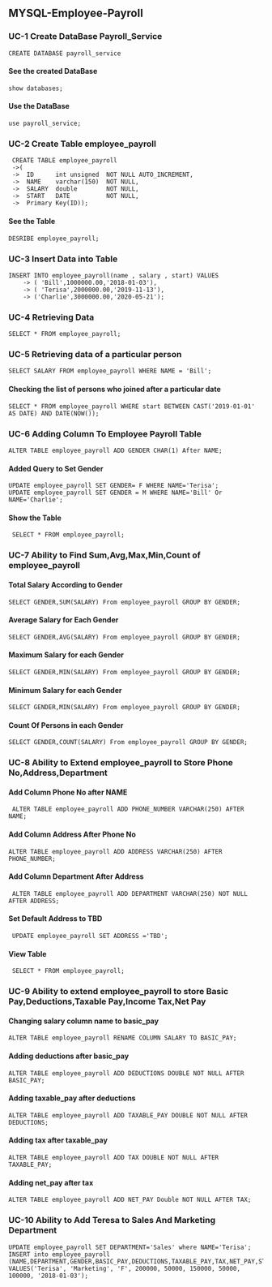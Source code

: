 ## MYSQL-Employee-Payroll
### UC-1 Create DataBase Payroll_Service
```
CREATE DATABASE payroll_service
```
#### See the created DataBase
```
show databases;
```
#### Use the DataBase
```
use payroll_service;
```
### UC-2 Create Table employee_payroll
```
 CREATE TABLE employee_payroll 
 ->( 
 ->  ID      int unsigned  NOT NULL AUTO_INCREMENT,
 ->  NAME    varchar(150)  NOT NULL, 
 ->  SALARY  double        NOT NULL,
 ->  START   DATE          NOT NULL, 
 ->  Primary Key(ID));
```
#### See the Table
```
DESRIBE employee_payroll;
```
### UC-3 Insert Data into Table
```
INSERT INTO employee_payroll(name , salary , start) VALUES
    -> ( 'Bill',1000000.00,'2018-01-03'),
    -> ( 'Terisa',2000000.00,'2019-11-13'),
    -> ('Charlie',3000000.00,'2020-05-21');
 ```
 ### UC-4 Retrieving Data
 ```
 SELECT * FROM employee_payroll;
 ```
### UC-5 Retrieving data of a particular person
```
SELECT SALARY FROM employee_payroll WHERE NAME = 'Bill';
```
#### Checking the list of persons who joined after a particular date
```
SELECT * FROM employee_payroll WHERE start BETWEEN CAST('2019-01-01' AS DATE) AND DATE(NOW());
```
### UC-6 Adding Column To Employee Payroll Table
```
ALTER TABLE employee_payroll ADD GENDER CHAR(1) After NAME;
```
#### Added Query to Set Gender
```
UPDATE employee_payroll SET GENDER= F WHERE NAME='Terisa';
UPDATE employee_payroll SET GENDER = M WHERE NAME='Bill' Or NAME='Charlie';
```
#### Show the Table
``` SELECT * FROM employee_payroll;```

### UC-7 Ability to Find Sum,Avg,Max,Min,Count of employee_payroll
#### Total Salary According to Gender
```SELECT GENDER,SUM(SALARY) From employee_payroll GROUP BY GENDER;```
#### Average Salary for Each Gender
```SELECT GENDER,AVG(SALARY) From employee_payroll GROUP BY GENDER;```
#### Maximum Salary for each Gender
```SELECT GENDER,MIN(SALARY) From employee_payroll GROUP BY GENDER;```
#### Minimum Salary for each Gender
`SELECT GENDER,MIN(SALARY) From employee_payroll GROUP BY GENDER;`
#### Count Of Persons in each Gender
`SELECT GENDER,COUNT(SALARY) From employee_payroll GROUP BY GENDER;`

### UC-8 Ability to Extend employee_payroll to Store Phone No,Address,Department
#### Add Column Phone No after NAME
``` ALTER TABLE employee_payroll ADD PHONE_NUMBER VARCHAR(250) AFTER NAME;```
#### Add Column Address After Phone No
```ALTER TABLE employee_payroll ADD ADDRESS VARCHAR(250) AFTER PHONE_NUMBER;```
#### Add Column Department After Address
``` ALTER TABLE employee_payroll ADD DEPARTMENT VARCHAR(250) NOT NULL AFTER ADDRESS;```
#### Set Default Address to TBD
``` UPDATE employee_payroll SET ADDRESS ='TBD';```

#### View Table
``` SELECT * FROM employee_payroll;```

### UC-9 Ability to extend employee_payroll to store Basic Pay,Deductions,Taxable Pay,Income Tax,Net Pay

#### Changing salary column name to basic_pay
```ALTER TABLE employee_payroll RENAME COLUMN SALARY TO BASIC_PAY;```

#### Adding deductions after basic_pay
```ALTER TABLE employee_payroll ADD DEDUCTIONS DOUBLE NOT NULL AFTER BASIC_PAY;```

#### Adding taxable_pay after deductions
```ALTER TABLE employee_payroll ADD TAXABLE_PAY DOUBLE NOT NULL AFTER DEDUCTIONS;```

#### Adding tax after taxable_pay
```ALTER TABLE employee_payroll ADD TAX DOUBLE NOT NULL AFTER TAXABLE_PAY;```

#### Adding net_pay after tax
```ALTER TABLE employee_payroll ADD NET_PAY Double NOT NULL AFTER TAX;```

### UC-10 Ability to Add Teresa to Sales And Marketing Department
```
UPDATE employee_payroll SET DEPARTMENT='Sales' where NAME='Terisa';
INSERT into employee_payroll (NAME,DEPARTMENT,GENDER,BASIC_PAY,DEDUCTIONS,TAXABLE_PAY,TAX,NET_PAY,START)
VALUES('Terisa', 'Marketing', 'F', 200000, 50000, 150000, 50000, 100000, '2018-01-03');
